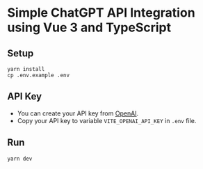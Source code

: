 # Simple ChatGPT API Integration using Vue 3 and TypeScript

## Setup

```bazaar
yarn install
cp .env.example .env
```

## API Key

- You can create your API key from [OpenAI](https://platform.openai.com/account/api-keys).
- Copy your API key to variable `VITE_OPENAI_API_KEY` in `.env` file.

## Run

```bazaar
yarn dev
```
